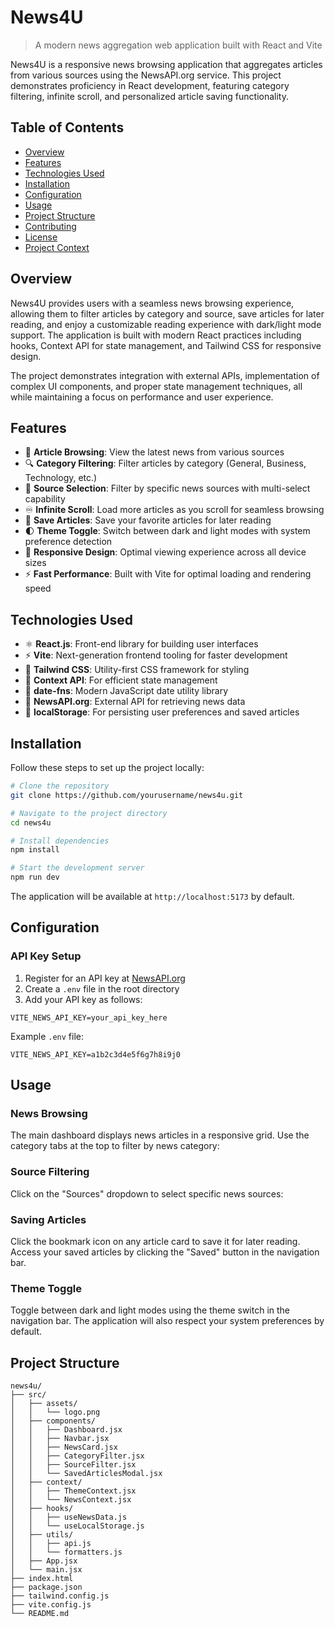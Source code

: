 # News4U

> A modern news aggregation web application built with React and Vite

News4U is a responsive news browsing application that aggregates articles from various sources using the NewsAPI.org service. This project demonstrates proficiency in React development, featuring category filtering, infinite scroll, and personalized article saving functionality.

## Table of Contents

-   [Overview](#overview)
-   [Features](#features)
-   [Technologies Used](#technologies-used)
-   [Installation](#installation)
-   [Configuration](#configuration)
-   [Usage](#usage)
-   [Project Structure](#project-structure)
-   [Contributing](#contributing)
-   [License](#license)
-   [Project Context](#project-context)

## Overview

News4U provides users with a seamless news browsing experience, allowing them to filter articles by category and source, save articles for later reading, and enjoy a customizable reading experience with dark/light mode support. The application is built with modern React practices including hooks, Context API for state management, and Tailwind CSS for responsive design.

The project demonstrates integration with external APIs, implementation of complex UI components, and proper state management techniques, all while maintaining a focus on performance and user experience.

## Features

-   📰 **Article Browsing**: View the latest news from various sources
-   🔍 **Category Filtering**: Filter articles by category (General, Business, Technology, etc.)
-   🏢 **Source Selection**: Filter by specific news sources with multi-select capability
-   ♾️ **Infinite Scroll**: Load more articles as you scroll for seamless browsing
-   💾 **Save Articles**: Save your favorite articles for later reading
-   🌓 **Theme Toggle**: Switch between dark and light modes with system preference detection
-   📱 **Responsive Design**: Optimal viewing experience across all device sizes
-   ⚡ **Fast Performance**: Built with Vite for optimal loading and rendering speed

## Technologies Used

-   ⚛️ **React.js**: Front-end library for building user interfaces
-   ⚡ **Vite**: Next-generation frontend tooling for faster development
-   🎨 **Tailwind CSS**: Utility-first CSS framework for styling
-   🧠 **Context API**: For efficient state management
-   📅 **date-fns**: Modern JavaScript date utility library
-   🔌 **NewsAPI.org**: External API for retrieving news data
-   💾 **localStorage**: For persisting user preferences and saved articles

## Installation

Follow these steps to set up the project locally:

```bash
# Clone the repository
git clone https://github.com/yourusername/news4u.git

# Navigate to the project directory
cd news4u

# Install dependencies
npm install

# Start the development server
npm run dev
```

The application will be available at `http://localhost:5173` by default.

## Configuration

### API Key Setup

1. Register for an API key at [NewsAPI.org](https://newsapi.org)
2. Create a `.env` file in the root directory
3. Add your API key as follows:

```
VITE_NEWS_API_KEY=your_api_key_here
```

Example `.env` file:

```
VITE_NEWS_API_KEY=a1b2c3d4e5f6g7h8i9j0
```

## Usage

### News Browsing

The main dashboard displays news articles in a responsive grid. Use the category tabs at the top to filter by news category:

### Source Filtering

Click on the "Sources" dropdown to select specific news sources:

### Saving Articles

Click the bookmark icon on any article card to save it for later reading. Access your saved articles by clicking the "Saved" button in the navigation bar.

### Theme Toggle

Toggle between dark and light modes using the theme switch in the navigation bar. The application will also respect your system preferences by default.

## Project Structure

```
news4u/
├── src/
│   ├── assets/
│   │   └── logo.png
│   ├── components/
│   │   ├── Dashboard.jsx
│   │   ├── Navbar.jsx
│   │   ├── NewsCard.jsx
│   │   ├── CategoryFilter.jsx
│   │   ├── SourceFilter.jsx
│   │   └── SavedArticlesModal.jsx
│   ├── context/
│   │   ├── ThemeContext.jsx
│   │   └── NewsContext.jsx
│   ├── hooks/
│   │   ├── useNewsData.js
│   │   └── useLocalStorage.js
│   ├── utils/
│   │   ├── api.js
│   │   └── formatters.js
│   ├── App.jsx
│   └── main.jsx
├── index.html
├── package.json
├── tailwind.config.js
├── vite.config.js
└── README.md
```
